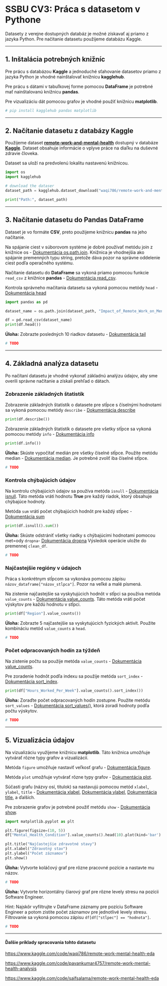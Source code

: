 # **SSBU CV3: Práca s datasetom v Pythone**

Datasety z verejne dostupných databáz je možné získavať aj priamo z jazyka Python. Pre načítanie datasetu použijeme databázu Kaggle.

---

## **1. Inštalácia potrebných knižníc**
Pre prácu s databázou **Kaggle** a jednoduché sťahovanie datasetov priamo z jazyka Python je vhodné nainštalovať knižnicu **kagglehub**.

Pre prácu s dátami v tabuľkovej forme pomocou **DataFrame** je potrebné mať nainštalovanú knižnicu **pandas**.

Pre vizualizáciu dát pomocou grafov je vhodné použiť knižnicu **matplotlib**.



```python
# pip install kagglehub pandas matplotlib
```

---

## **2. Načítanie datasetu z databázy Kaggle**
Použijeme dataset [**remote-work-and-mental-health**](https://www.kaggle.com/datasets/waqi786/remote-work-and-mental-health) dostupný v databáze [**Kaggle**](https://www.kaggle.com/). Dataset obsahuje informácie o vplyve práce na diaľku na duševné zdravie človeka.

Dataset sa uloží na predvolenú lokalitu nastavenú knižnicou.



```python
import os
import kagglehub

# download the dataser
dataset_path = kagglehub.dataset_download("waqi786/remote-work-and-mental-health")

print("Path:", dataset_path)
```

---

## **3. Načítanie datasetu do Pandas DataFrame**
Dataset je vo formáte **CSV**, preto použijeme knižnicu **pandas** na jeho načítanie.

Na spájanie ciest v súborovom systéme je dobré používať metódu join z knižnice os - [Dokumentácia os.path.join](https://docs.python.org/3/library/os.path.html#os.path.join). Knižnica je vhodnejšia ako spájanie premenných typu string, pretože dáva pozor na správne oddelenie ciest podľa operačného systému.

Načítanie datasetu do **DataFrame** sa vykoná priamo pomocou funkcie `read_csv` z knižnice **pandas** - [Dokumentácia read_csv](https://pandas.pydata.org/pandas-docs/stable/reference/api/pandas.read_csv.html).

Kontrola správneho mačítania datasetu sa vykoná pomocou metódy `head` - [Dokumentácia head](https://pandas.pydata.org/pandas-docs/stable/reference/api/pandas.DataFrame.head.html)




```python
import pandas as pd

dataset_name = os.path.join(dataset_path, "Impact_of_Remote_Work_on_Mental_Health.csv")

df = pd.read_csv(dataset_name)
print(df.head())
```

**Úloha:** Zobrazte posledných 10 riadkov datasetu - [Dokumentácia tail](https://pandas.pydata.org/pandas-docs/stable/reference/api/pandas.DataFrame.tail.html)



```python
# TODO
```

----

## **4. Základná analýza datasetu**

Po načítaní datasetu je vhodné vykonať základnú analýzu údajov, aby sme overili správne načítanie a získali prehľad o dátach.

### **Zobrazenie základných štatistík**

Zobrazenie základných štatistík o datasete pre stĺpce s číselnými hodnotami sa vykoná pomocou metódy `describe` - [Dokumentácia describe](https://pandas.pydata.org/pandas-docs/stable/reference/api/pandas.DataFrame.describe.html)



```python
print(df.describe())
```

Zobrazenie základných štatistík o datasete pre všetky stĺpce sa vykoná pomocou metódy `info` - [Dokumentácia info](https://pandas.pydata.org/pandas-docs/stable/reference/api/pandas.DataFrame.info.html)


```python
print(df.info())
```

**Úloha:** Skúste vypočítať medián pre všetky číselné stĺpce. Použite metódu median - [Dokumentácia median](https://pandas.pydata.org/pandas-docs/stable/reference/api/pandas.DataFrame.median.html). Je potrebné zvoliť iba číselné stĺpce.


```python
# TODO
```

### **Kontrola chýbajúcich údajov**

Na kontrolu chýbajúcich údajov sa používa metóda `isnull` - [Dokumentácia isnull](https://pandas.pydata.org/pandas-docs/stable/reference/api/pandas.DataFrame.isnull.html).
Táto metóda vráti hodnotu **True** pre každý riadok, ktorý obsahuje chýbajúce hodnoty.

Metóda `sum` vráti počet chýbajúcich hodnôt pre každý stĺpec - [Dokumentácia sum](https://pandas.pydata.org/pandas-docs/stable/reference/api/pandas.DataFrame.sum.html)


```python
print(df.isnull().sum())
```

**Úloha:** Skúste odstrániť všetky riadky s chýbajúcimi hodnotami pomocou met=ody `dropna`- [Dokumentácia dropna](https://pandas.pydata.org/pandas-docs/stable/reference/api/pandas.DataFrame.dropna.html) Výsledok operácie uložte do premennej `clean_df`.


```python
# TODO
```

### **Najčastejšie regióny v údajoch**

Práca s konkrétnym stĺpcom sa vykonáva pomocou zápisu `názov_dataframe["názov_stĺpca"]`. Pozor na veľké a malé písmená.

Na zistenie najčastejšie sa vyskytujúcich hodnôt v stĺpci sa používa metóda `value_counts` - [Dokumentácia value_counts](https://pandas.pydata.org/pandas-docs/stable/reference/api/pandas.Series.value_counts.html). Táto metóda vráti počet výskytov pre každú hodnotu v stĺpci.



```python
print(df["Region"].value_counts())
```

**Úloha:** Zobrazte 5 najčastejšie sa vyskytujúcich fyzických aktivít. Použite kombináciu metód `value_counts` a `head`.


```python
# TODO
```

### **Počet odpracovaných hodín za týždeň**

Na zistenie počtu sa použije metóda `value_counts` - [Dokumentácia value_counts](https://pandas.pydata.org/pandas-docs/stable/reference/api/pandas.Series.value_counts.html).

Pre zoradenie hodnôt podľa indexu sa použije metóda `sort_index` - [Dokumentácia sort_index](https://pandas.pydata.org/pandas-docs/stable/reference/api/pandas.DataFrame.sort_index.html).


```python
print(df["Hours_Worked_Per_Week"].value_counts().sort_index())
```

**Úloha:** Zoraďte počet odpracovaných hodín zostupne. Použite metódu `sort_values` - [Dokumentácia sort_values()](https://pandas.pydata.org/pandas-docs/stable/reference/api/pandas.DataFrame.sort_values.html), ktorá zoradí hodnoty podľa počtu výskytov.


```python
# TODO
```

---

## **5. Vizualizácia údajov**

Na vizualizáciu využijeme knižnicu **matplotlib**. Táto knižnica umožňuje vytvárať rôzne typy grafov a vizualizácií.

Metóda `figure` umožňuje nastaviť veľkosť grafu - [Dokumentácia figure](https://matplotlib.org/stable/api/_as_gen/matplotlib.pyplot.figure.html).

Metóda `plot` umožňuje vytvárať rôzne typy grafov - [Dokumentácia plot](https://pandas.pydata.org/pandas-docs/stable/reference/api/pandas.DataFrame.plot.html).

Súčasti grafu (názvy osí, titulok) sa nastavujú pomocou metód `xlabel`, `ylabel`, `title` - [Dokumentácia xlabel](https://matplotlib.org/stable/api/_as_gen/matplotlib.pyplot.xlabel.html), [Dokumentácia ylabel](https://matplotlib.org/stable/api/_as_gen/matplotlib.pyplot.ylabel.html), [Dokumentácia title](https://matplotlib.org/stable/api/_as_gen/matplotlib.pyplot.title.html), a ďalších.

Pre zobrazenie grafov je potrebné použiť metódu `show` - [Dokumentácia show](https://matplotlib.org/stable/api/_as_gen/matplotlib.pyplot.show.html).



```python
import matplotlib.pyplot as plt

plt.figure(figsize=(10, 5))
df["Mental_Health_Condition"].value_counts().head(10).plot(kind='bar')

plt.title("Najčastejšie zdravotné stavy")
plt.xlabel("Zdravotný stav")
plt.ylabel("Počet záznamov")
plt.show()
```

**Úloha:** Vytvorte koláčový graf pre rôzne pracovné pozície a nastavte mu názov.


```python
# TODO
```

**Úloha:** Vytvorte horizontálny čiarový graf pre rôzne levely stresu na pozícii Software Engineer.

Hint:
Najskôr vyfiltrujte v DataFrame záznamy pre pozíciu Software Engineer a potom zistite počet záznamov pre jednotlivé levely stresu.
Filtrovanie sa vykoná pomocou zápisu `df[df["stĺpec"] == "hodnota"]`.



```python
# TODO
```

---

#### Ďalšie príklady spracovania tohto datasetu

https://www.kaggle.com/code/waqi786/remote-work-mental-health-eda

https://www.kaggle.com/code/pavankumar4757/remote-work-mental-health-analysis

https://www.kaggle.com/code/saifsalama/remote-work-mental-health-eda
